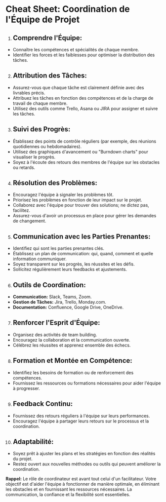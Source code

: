 # Cheat Sheet: Coordination de l'Équipe de Projet


1. ## Comprendre l'Équipe:

- Connaître les compétences et spécialités de chaque membre.
- Identifier les forces et les faiblesses pour optimiser la distribution des tâches.

2. ## Attribution des Tâches:

- Assurez-vous que chaque tâche est clairement définie avec des livrables précis.
- Attribuez les tâches en fonction des compétences et de la charge de travail de chaque membre.
- Utilisez des outils comme Trello, Asana ou JIRA pour assigner et suivre les tâches.

3. ## Suivi des Progrès:

- Établissez des points de contrôle réguliers (par exemple, des réunions quotidiennes ou hebdomadaires).
- Utilisez des graphiques d'avancement ou "Burndown charts" pour visualiser le progrès.
- Soyez à l'écoute des retours des membres de l'équipe sur les obstacles ou retards.

4. ## Résolution des Problèmes:

- Encouragez l'équipe à signaler les problèmes tôt.
- Priorisez les problèmes en fonction de leur impact sur le projet.
- Collaborez avec l'équipe pour trouver des solutions; ne dictez pas, facilitez.
- Assurez-vous d'avoir un processus en place pour gérer les demandes de changement.

5. ## Communication avec les Parties Prenantes:

- Identifiez qui sont les parties prenantes clés.
- Établissez un plan de communication: qui, quand, comment et quelle information communiquer.
- Soyez transparent sur les progrès, les réussites et les défis.
- Sollicitez régulièrement leurs feedbacks et ajustements.

6. ## Outils de Coordination:

- **Communication:** Slack, Teams, Zoom.
- **Gestion de Tâches:** Jira, Trello, Monday.com.
- **Documentation:** Confluence, Google Drive, OneDrive.

7. ## Renforcer l'Esprit d'Équipe:

- Organisez des activités de team building.
- Encouragez la collaboration et la communication ouverte.
- Célébrez les réussites et apprenez ensemble des échecs.

8. ## Formation et Montée en Compétence:

- Identifiez les besoins de formation ou de renforcement des compétences.
- Fournissez les ressources ou formations nécessaires pour aider l'équipe à progresser.

9. ## Feedback Continu:

- Fournissez des retours réguliers à l'équipe sur leurs performances.
- Encouragez l'équipe à partager leurs retours sur le processus et la coordination.

10. ## Adaptabilité:

- Soyez prêt à ajuster les plans et les stratégies en fonction des réalités du projet.
- Restez ouvert aux nouvelles méthodes ou outils qui peuvent améliorer la coordination.

**Rappel:** Le rôle de coordinateur est avant tout celui d'un facilitateur. Votre objectif est d'aider l'équipe à fonctionner de manière optimale, en éliminant les obstacles et en fournissant les ressources nécessaires. La communication, la confiance et la flexibilité sont essentielles.